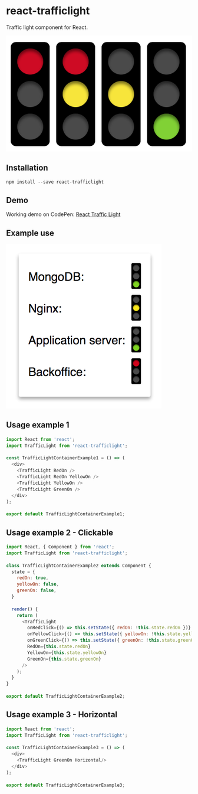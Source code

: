 # react-trafficlight
Traffic light component for React.

![Traffic light](https://github.com/sgnh/react-trafficlight/raw/master/docs/trafficlight.png "Traffic light")

## Installation
```
npm install --save react-trafficlight
```

## Demo
Working demo on CodePen: [React Traffic Light](https://codepen.io/sgnh/full/jmRXwd/)

## Example use
![Traffic light status example](https://github.com/sgnh/react-trafficlight/raw/master/docs/trafficlight-status.png "Traffic light status example")

## Usage example 1
```javascript
import React from 'react';
import TrafficLight from 'react-trafficlight';

const TrafficLightContainerExample1 = () => (
  <div>
    <TrafficLight RedOn />
    <TrafficLight RedOn YellowOn />
    <TrafficLight YellowOn />
    <TrafficLight GreenOn />
  </div>
);

export default TrafficLightContainerExample1;
```

## Usage example 2 - Clickable
```javascript
import React, { Component } from 'react';
import TrafficLight from 'react-trafficlight';

class TrafficLightContainerExample2 extends Component {
  state = {
    redOn: true,
    yellowOn: false,
    greenOn: false,
  }

  render() {
    return (
      <TrafficLight
        onRedClick={() => this.setState({ redOn: !this.state.redOn })}
        onYellowClick={() => this.setState({ yellowOn: !this.state.yellowOn })}
        onGreenClick={() => this.setState({ greenOn: !this.state.greenOn })}
        RedOn={this.state.redOn}
        YellowOn={this.state.yellowOn}
        GreenOn={this.state.greenOn}
      />
    );
  }
}

export default TrafficLightContainerExample2;
```

## Usage example 3 - Horizontal
```javascript
import React from 'react';
import TrafficLight from 'react-trafficlight';

const TrafficLightContainerExample3 = () => (
  <div>
    <TrafficLight GreenOn Horizontal/>
  </div>
);

export default TrafficLightContainerExample3;
```
